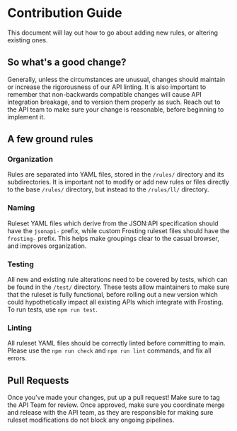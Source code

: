 # Contribution Guide

This document will lay out how to go about adding new rules, or altering existing ones.

## So what's a good change?

Generally, unless the circumstances are unusual, changes should maintain or increase the rigorousness of our API linting. It is also important to remember that non-backwards compatible changes will cause API integration breakage, and to version them properly as such. Reach out to the API team to make sure your change is reasonable, before beginning to implement it.

## A few ground rules

### Organization

Rules are separated into YAML files, stored in the `/rules/` directory and its subdirectories. It is important not to modify or add new rules or files directly to the base `/rules/` directory, but instead to the `/rules/ll/` directory.

### Naming

Ruleset YAML files which derive from the JSON:API specification should have the `jsonapi-` prefix, while custom Frosting ruleset files should have the `frosting-` prefix. This helps make groupings clear to the casual browser, and improves organization.

### Testing

All new and existing rule alterations need to be covered by tests, which can be found in the `/test/` directory. These tests allow maintainers to make sure that the ruleset is fully functional, before rolling out a new version which could hypothetically impact all existing APIs which integrate with Frosting. To run tests, use `npm run test`.

### Linting

All ruleset YAML files should be correctly linted before committing to main. Please use the `npm run check` and `npm run lint` commands, and fix all errors.

## Pull Requests

Once you've made your changes, put up a pull request! Make sure to tag the API Team for review. Once approved, make sure you coordinate merge and release with the API team, as they are responsible for making sure ruleset modifications do not block any ongoing pipelines.
